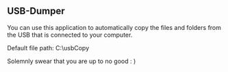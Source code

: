 ## USB-Dumper

You can use this application to automatically copy the files and folders from the USB that is connected to your computer.

Default file path:   C:\usbCopy

Solemnly swear that you are up to no good  : )